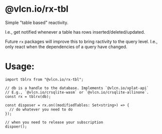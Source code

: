 # @vlcn.io/rx-tbl

Simple "table based" reactivity.

I.e., get notified whenever a table has rows inserted/deleted/updated.

Future `rx` packages will improve this to bring ractivity to the query level. I.e., only react when the dependencies of a query have changed.

# Usage:

```
import tblrx from "@vlcn.io/rx-tbl";

// db is a handle to the database. Implements `@vlcn.io/xplat-api`
// E.g., `@vlcn.io/crsqlite-wasm` or `@vlcn.io/crsqlite-allinone`.
const rx = tblrx(db);

const disposer = rx.on((modifiedTables: Set<string>) => {
  // do whatever you need to do
});

// when you need to release your subscription
dispoer();
```
